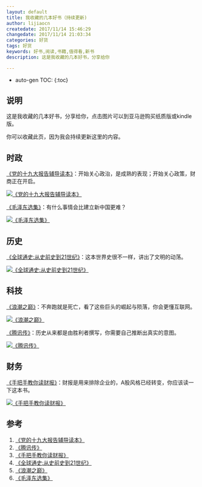 ```yaml
---
layout: default
title: 我收藏的几本好书（持续更新)
author: lijiaocn
createdate: 2017/11/14 15:46:29
changedate: 2017/11/14 21:03:34
categories: 好货
tags: 好货
keywords: 好书,阅读,书籍,值得看,新书
description: 这是我收藏的几本好书，分享给你

---
```


* auto-gen TOC:
{:toc}

## 说明

这是我收藏的几本好书，分享给你，点击图片可以到亚马逊购买纸质版或kindle版。

你可以收藏此页，因为我会持续更新这里的内容。

## 时政

[《党的十九大报告辅导读本》][1]：开始关心政治，是成熟的表现；开始关心政策，财商正在开启。

[![《党的十九大报告辅导读本》](https://images-cn.ssl-images-amazon.com/images/I/51sPfLFxxpL._SY498_BO1,204,203,200_.jpg)][1]

[《毛泽东选集》][6]：有什么事情会比建立新中国更难？

[![《毛泽东选集》](https://images-cn.ssl-images-amazon.com/images/I/41a8Nt3bRCL._SX342_BO1,204,203,200_.jpg)][6]

## 历史

[《全球通史:从史前史到21世纪》][4]：这本世界史很不一样，讲出了文明的动荡。

[![《全球通史:从史前史到21世纪》](https://images-cn.ssl-images-amazon.com/images/I/51q-rv-nCJL._SY498_BO1,204,203,200_.jpg)][4]

## 科技

[《浪潮之巅》][5]：不奔跑就是死亡，看了这些巨头的崛起与陨落，你会更懂互联网。

[![《浪潮之巅》](https://images-cn.ssl-images-amazon.com/images/I/51hNiJTU2ZL._SX353_BO1,204,203,200_.jpg)][5]

[《腾讯传》][2]：历史从来都是由胜利者撰写，你需要自己推断出真实的意图。

[![《腾讯传》](https://images-cn.ssl-images-amazon.com/images/I/41QFZN14PgL._SY498_BO1,204,203,200_.jpg)][2]

## 财务

[《手把手教你读财报》][3]：财报是用来排除企业的，A股风格已经转变，你应该读一下这本书。

[![《手把手教你读财报》](https://images-cn.ssl-images-amazon.com/images/I/51KFtjE%2B3bL._SX398_BO1,204,203,200_.jpg)][3]

## 参考 

1. [《党的十九大报告辅导读本》][1]
2. [《腾讯传》][2]
3. [《手把手教你读财报》][3]
4. [《全球通史:从史前史到21世纪》][4]
5. [《浪潮之巅》][5]
6. [《毛泽东选集》][6]

[1]: https://www.amazon.cn/s/ref=as_li_ss_tl?_encoding=UTF8&camp=536&creative=3132&field-keywords=%E5%85%9A%E7%9A%84%E5%8D%81%E4%B9%9D%E5%A4%A7&linkCode=ur2&tag=znrio-23&url=search-alias%3Daps "《党的十九大报告辅导读本》"
[2]: https://www.amazon.cn/s/ref=as_li_ss_tl?_encoding=UTF8&camp=536&creative=3132&field-keywords=%E8%85%BE%E8%AE%AF%E4%BC%A0&linkCode=ur2&rh=i%3Aaps%2Ck%3A%E8%85%BE%E8%AE%AF%E4%BC%A0&tag=znrio-23&url=search-alias%3Daps "《腾讯传》"
[3]: https://www.amazon.cn/s/ref=as_li_ss_tl?_encoding=UTF8&camp=536&creative=3132&field-keywords=%E6%89%8B%E6%8A%8A%E6%89%8B%E6%95%99%E4%BD%A0%E8%AF%BB%E8%B4%A2%E6%8A%A5&linkCode=ur2&rh=i%3Aaps%2Ck%3A%E6%89%8B%E6%8A%8A%E6%89%8B%E6%95%99%E4%BD%A0%E8%AF%BB%E8%B4%A2%E6%8A%A5&tag=znrio-23&url=search-alias%3Daps "《手把手教你读财报》"
[4]: https://www.amazon.cn/s/ref=as_li_ss_tl?_encoding=UTF8&camp=536&creative=3132&field-keywords=%E5%85%A8%E7%90%83%E9%80%9A%E5%8F%B2&linkCode=ur2&tag=znrio-23&url=search-alias%3Daps "《全球通史:从史前史到21世纪》"
[5]: https://www.amazon.cn/s/ref=as_li_ss_tl?_encoding=UTF8&camp=536&creative=3132&field-keywords=%E6%B5%AA%E6%BD%AE%20%E5%90%B4%E5%86%9B&linkCode=ur2&rh=i%3Aaps%2Ck%3A%E6%B5%AA%E6%BD%AE%20%E5%90%B4%E5%86%9B&tag=znrio-23&url=search-alias%3Daps "《浪潮之巅》"
[6]: https://www.amazon.cn/s/ref=as_li_ss_tl?_encoding=UTF8&camp=536&creative=3132&field-keywords=%E6%AF%9B%E6%B3%BD%E4%B8%9C%E6%96%87%E9%80%89&linkCode=ur2&rh=i%3Aaps%2Ck%3A%E6%AF%9B%E6%B3%BD%E4%B8%9C%E6%96%87%E9%80%89&tag=znrio-23&url=search-alias%3Daps "《毛泽东选集》"
